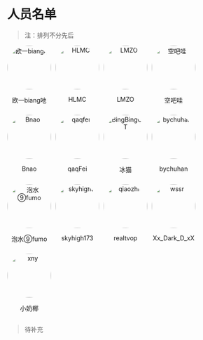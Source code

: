 # 人员名单

> 注：排列不分先后
<div style="display: flex; flex-wrap: wrap; gap: 10px;">
    <div style="text-align: center;">
        <img src="./userImg/o1b.jpg" alt="欧一biang吔" width="100" height="100" style="border-radius: 50%;">
        <p>欧一biang吔</p>
    </div>
    <div style="text-align: center;">
        <img src="./userImg/hlmc.jpg" alt="HLMC" width="100" height="100" style="border-radius: 50%;">
        <p>HLMC</p>
    </div>
    <div style="text-align: center;">
        <img src="./userImg/lmz.jpg" alt="LMZO" width="100" height="100" style="border-radius: 50%;">
        <p>LMZO</p>
    </div>
    <div style="text-align: center;">
        <img src="./userImg/kbw.jpg" alt="空吧哇" width="100" height="100" style="border-radius: 50%;">
        <p>空吧哇</p>
    </div>
    <div style="text-align: center;">
        <img src="./userImg/bnao.jpg" alt="Bnao" width="100" height="100" style="border-radius: 50%;">
        <p>Bnao</p>
    </div>
    <div style="text-align: center;">
        <img src="./userImg/qifie.jpg" alt="qaqfei" width="100" height="100" style="border-radius: 50%;">
        <p>qaqFei</p>
    </div>
    <div style="text-align: center;">
        <img src="./userImg/bbc.jpg" alt="BingBingCAT" width="100" height="100" style="border-radius: 50%;">
        <p>冰猫</p>
    </div>
    <div style="text-align: center;">
        <img src="./userImg/bch.jpg" alt="bychuhan" width="100" height="100" style="border-radius: 50%;">
        <p>bychuhan</p>
    </div>
    <div style="text-align: center;">
        <img src="./userImg/9.jpg" alt="️泡水⑨fumo" width="100" height="100" style="border-radius: 50%;">
        <p>️泡水⑨fumo</p>
    </div>
    <div style="text-align: center;">
        <img src="./userImg/skyhigh173.jpg" alt="️skyhight" width="100" height="100" style="border-radius: 50%;">
        <p>️skyhigh173</p>
    </div>
    <div style="text-align: center;">
        <img src="./userImg/qiaozhi.jpg" alt="️qiaozhi" width="100" height="100" style="border-radius: 50%;">
        <p>️realtvop</p>
    </div>
    <div style="text-align: center;">
        <img src="./userImg/wssr.jpg" alt="️wssr" width="100" height="100" style="border-radius: 50%;">
        <p>️Xx_Dark_D_xX</p>
    </div>
    <div style="text-align: center;">
        <img src="./userImg/xny.jpg" alt="️xny" width="100" height="100" style="border-radius: 50%;">
        <p>️小奶椰</p>
    </div>
</div>

> 待补充